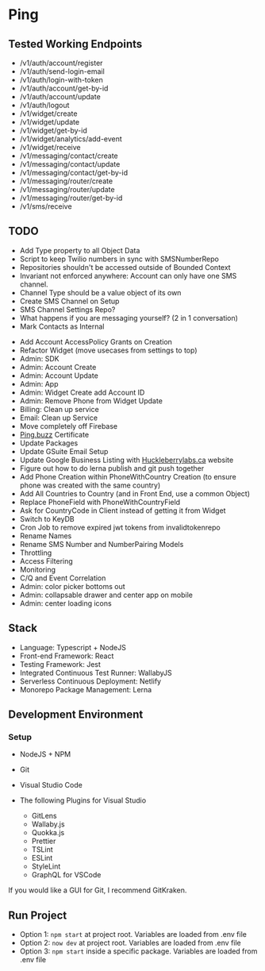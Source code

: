 # Ping

## Tested Working Endpoints

- /v1/auth/account/register
- /v1/auth/send-login-email
- /v1/auth/login-with-token
- /v1/auth/account/get-by-id
- /v1/auth/account/update
- /v1/auth/logout
- /v1/widget/create
- /v1/widget/update
- /v1/widget/get-by-id
- /v1/widget/analytics/add-event
- /v1/widget/receive
- /v1/messaging/contact/create
- /v1/messaging/contact/update
- /v1/messaging/contact/get-by-id
- /v1/messaging/router/create
- /v1/messaging/router/update
- /v1/messaging/router/get-by-id
- /v1/sms/receive

## TODO

- Add Type property to all Object Data
- Script to keep Twilio numbers in sync with SMSNumberRepo
- Repositories shouldn't be accessed outside of Bounded Context
- Invariant not enforced anywhere: Account can only have one SMS channel.
- Channel Type should be a value object of its own
- Create SMS Channel on Setup
- SMS Channel Settings Repo?
- What happens if you are messaging yourself? (2 in 1 conversation)
- Mark Contacts as Internal

* Add Account AccessPolicy Grants on Creation
* Refactor Widget (move usecases from settings to top)
* Admin: SDK
* Admin: Account Create
* Admin: Account Update
* Admin: App
* Admin: Widget Create add Account ID
* Admin: Remove Phone from Widget Update
* Billing: Clean up service
* Email: Clean up Service
* Move completely off Firebase
* [Ping.buzz](http://ping.buzz) Certificate
* Update Packages
* Update GSuite Email Setup
* Update Google Business Listing with [Huckleberrylabs.ca](http://huckleberrylabs.ca) website
* Figure out how to do lerna publish and git push together
* Add Phone Creation within PhoneWithCountry Creation (to ensure phone was created with the same country)
* Add All Countries to Country (and in Front End, use a common Object)
* Replace PhoneField with PhoneWithCountryField
* Ask for CountryCode in Client instead of getting it from Widget
* Switch to KeyDB
* Cron Job to remove expired jwt tokens from invalidtokenrepo
* Rename Names
* Rename SMS Number and NumberPairing Models
* Throttling
* Access Filtering
* Monitoring
* C/Q and Event Correlation
* Admin: color picker bottoms out
* Admin: collapsable drawer and center app on mobile
* Admin: center loading icons

## Stack

- Language: Typescript + NodeJS
- Front-end Framework: React
- Testing Framework: Jest
- Integrated Continuous Test Runner: WallabyJS
- Serverless Continuous Deployment: Netlify
- Monorepo Package Management: Lerna

## Development Environment

### Setup

- NodeJS + NPM
- Git
- Visual Studio Code
- The following Plugins for Visual Studio

  - GitLens
  - Wallaby.js
  - Quokka.js
  - Prettier
  - TSLint
  - ESLint
  - StyleLint
  - GraphQL for VSCode

If you would like a GUI for Git, I recommend GitKraken.

## Run Project

- Option 1: `npm start` at project root. Variables are loaded from .env file
- Option 2: `now dev` at project root. Variables are loaded from .env file
- Option 3: `npm start` inside a specific package. Variables are loaded from .env file
